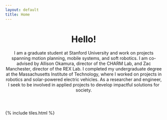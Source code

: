 ```yaml
---
layout: default
title: Home
---
```


<header>
<h1><span class="image left"><img src="{{ site.url }}{{ site.baseurl }}/images/profile.jpg" alt="" /></span>Hello!</h1>

<p>I am a graduate student at Stanford University and work on projects spanning motion planning, mobile systems, and soft robotics. I am co-advised by Allison Okamura, director of the CHARM Lab, and Zac Manchester, director of the REX Lab. I completed my undergraduate degree at the Massachusetts Institute of Technology, where I worked on projects in robotics and solar-powered electric vehicles. As a researcher and engineer, I seek to be involved in applied projects to develop impactful solutions for society.</p>
</header>

{% include tiles.html %}
